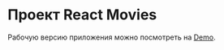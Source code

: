 # Проект React Movies

Рабочую версию приложения можно посмотреть на [Demo](https://prozorog.github.io/react-shop/).
